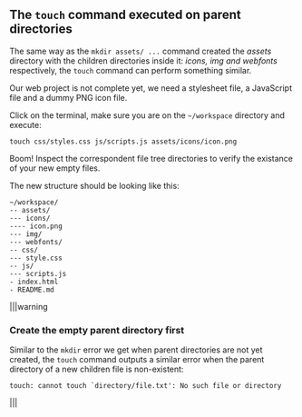 ## The `touch` command executed on parent directories

The same way as the `mkdir assets/ ...` command created the _assets_ directory with the children directories inside it: _icons, img and webfonts_ respectively, the `touch` command can perform something similar. 

Our web project is not complete yet, we need a stylesheet file, a JavaScript file and a dummy PNG icon file.

Click on the terminal, make sure you are on the `~/workspace` directory and execute:

```
touch css/styles.css js/scripts.js assets/icons/icon.png
```

Boom! Inspect the correspondent file tree directories to verify the existance of your new empty files.

The new structure should be looking like this:

```
~/workspace/
-- assets/
--- icons/
---- icon.png
--- img/
--- webfonts/
-- css/
--- style.css
-- js/
--- scripts.js
- index.html
- README.md
```

|||warning
### Create the empty parent directory first
Similar to the `mkdir` error we get when parent directories are not yet created, the `touch` command outputs a similar error when the parent directory of a new children file is non-existent:

```
touch: cannot touch `directory/file.txt': No such file or directory
```

|||